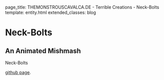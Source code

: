 page_title: THEMONSTROUSCAVALCA.DE - Terrible Creations - Neck-Bolts
template: entity.html
extended_classes: blog

# Neck-Bolts
## An Animated Mishmash

Neck-Bolts 

[github page](https://github.com/FatConan/EIHell).
 
